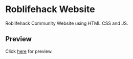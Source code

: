 # Roblifehack Website
Roblifehack Community Website using HTML CSS and JS.
## Preview
Click [here](http://roblifehackc.com) for preview.
